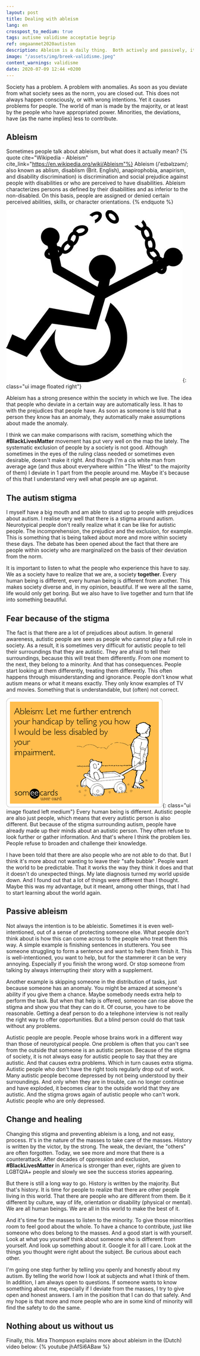 ```yaml
---
layout: post
title: Dealing with ableism
lang: en
crosspost_to_medium: true
tags: autisme validisme acceptatie begrip
ref: omgaanmet2020autisten
description: Ableism is a daily thing.  Both actively and passively, it contributes to many problems within society. We don't always think about it, but it is a reason to challenge it in yourself and in others. In this piece I discuss my view on this form of discrimination and stigma.
image: "/assets/img/breek-validisme.jpeg"
content_warnings: validisme
date: 2020-07-09 12:44 +0200
---
```

Society has a problem. A problem with anomalies. As soon as you deviate from what society sees as the norm, you are closed out. This does not always happen consciously, or with wrong intentions. Yet it causes problems for people. The world of man is made by the majority, or at least by the people who have appropriated power. Minorities, the deviations, have (as the name implies) less to contribute.

## Ableism
Sometimes people talk about ableism, but what does it actually mean?
{% quote cite="Wikipedia - Ableism" cite_link="https://en.wikipedia.org/wiki/Ableism"%}
Ableism (/ˈeɪbəlɪzəm/; also known as ablism, disablism (Brit. English), anapirophobia, anapirism, and disability discrimination) is discrimination and social prejudice against people with disabilities or who are perceived to have disabilities. Ableism characterizes persons as defined by their disabilities and as inferior to the non-disabled. On this basis, people are assigned or denied certain perceived abilities, skills, or character orientations.
{% endquote %}

![Break Ableism!](/assets/img/breek-validisme.jpeg){: class="ui image floated right"}

Ableism has a strong presence within the society in which we live. The idea that people who deviate in a certain way are automatically less. It has to with the prejudices that people have. As soon as someone is told that a person they know has an anomaly, they automatically make assumptions about made the anomaly.

I think we can make comparisons with racism, something which the **#BlackLivesMatter** movement has put very well on the map the lately. The systematic exclusion of people by a society is not good. Although sometimes in the eyes of the ruling class needed or sometimes even desirable, doesn't make it right. And though I'm a cis white man from average age (and thus about everywhere within "The West" to the majority of them) I deviate in 1 part from the people around me. Maybe it's because of this that I understand very well what people are up against.

## The autism stigma

I myself have a big mouth and am able to stand up to people with prejudices about autism. I realise very well that there is a stigma around autism. Neurotypical people don't really realize what it can be like for autistic people. The incomprehension, the prejudice and the exclusion, for example. This is something that is being talked about more and more within society these days. The debate has been opened about the fact that there are people within society who are marginalized on the basis of their deviation from the norm.

It is important to listen to what the people who experience this have to say. We as a society have to realize that we are, a society **together**. Every human being is different, every human being is different from another. This makes society diverse and, in my opinion, beautiful. If we were all the same, life would only get boring. But we also have to live together and turn that life into something beautiful.

## Fear because of the stigma

The fact is that there are a lot of prejudices about autism. In general awareness, autistic people are seen as people who cannot play a full role in society. As a result, it is sometimes very difficult for autistic people to tell their surroundings that they are autistic. They are afraid to tell their surroundings, because this will treat them differently. From one moment to the next, they belong to a minority. And that has consequences. People start looking at them differently, treating them differently. This often happens through misunderstanding and ignorance. People don't know what autism means or what it means exactly. They only know examples of TV and movies. Something that is understandable, but (often) not correct.

![Let me make you feel even more inferior, by telling you how much better I am. it would do to your condition](/assets/img/ableist-ableism-ecard.png){: class="ui image floated left medium"}
Every human being is different. Autistic people are also just people, which means that every autistic person is also different. But because of the stigma surrounding autism, people have already made up their minds about an autistic person. They often refuse to look further or gather information. And that's where I think the problem lies. People refuse to broaden and challenge their knowledge.

I have been told that there are also people who are not able to do that. But I think it's more about not wanting to leave their "safe bubble". People want the world to be predictable. That it works the way they think it does and that it doesn't do unexpected things. My late diagnosis turned my world upside down. And I found out that a lot of things were different than I thought. Maybe this was my advantage, but it meant, among other things, that I had to start learning about the world again.

## Passive ableism

Not always the intention is to be ableistic. Sometimes it is even well-intentioned, out of a sense of protecting someone else. What people don't think about is how this can come across to the people who treat them this way. A simple example is finishing sentences in stutterers. You see someone struggling to form a sentence and want to help them finish it. This is well-intentioned, you want to help, but for the stammerer it can be very annoying. Especially if you finish the wrong word. Or stop someone from talking by always interrupting their story with a supplement.

Another example is skipping someone in the distribution of tasks, just because someone has an anomaly. You might be amazed at someone's ability if you give them a chance. Maybe somebody needs extra help to perform the task. But when that help is offered, someone can rise above the stigma and show you that they can do it. Of course, you have to be reasonable. Getting a deaf person to do a telephone interview is not really the right way to offer opportunities. But a blind person could do that task without any problems.

Autistic people are people. People whose brains work in a different way than those of neurotypical people. One problem is often that you can't see from the outside that someone is an autistic person. Because of the stigma of society, it is not always easy for autistic people to say that they are autistic. And that causes extra problems. Which in turn causes extra stigma. Autistic people who don't have the right tools regularly drop out of work. Many autistic people become depressed by not being understood by their surroundings. And only when they are in trouble, can no longer continue and have exploded, it becomes clear to the outside world that they are autistic. And the stigma grows again of autistic people who can't work. Autistic people who are only depressed.

## Change and healing

Changing this stigma and preventing ableism is a long, and not easy, process. It's in the nature of the masses to take care of the masses. History is written by the victor, by the strong. The weak, the deviant, the "others" are often forgotten. Today, we see more and more that there is a counterattack. After decades of oppression and exclusion, **#BlackLivesMatter** in America is stronger than ever, rights are given to LGBTQIA+ people and slowly we see the success stories appearing.

But there is still a long way to go. History is written by the majority. But that's history. It is time for people to realize that there are other people living in this world. That there are people who are different from them. Be it different by culture, way of life, orientation or disability (physical or mental). We are all human beings. We are all in this world to make the best of it.

And it's time for the masses to listen to the minority. To give those minorities room to feel good about the whole. To have a chance to contribute, just like someone who does belong to the masses. And a good start is with yourself. Look at what you yourself think about someone who is different from yourself. And look up something about it. Google it for all I care. Look at the things you thought were right about the subject. Be curious about each other.

I'm going one step further by telling you openly and honestly about my autism. By telling the world how I look at subjects and what I think of them. In addition, I am always open to questions. If someone wants to know something about me, especially if I deviate from the masses, I try to give open and honest answers. I am in the position that I can do that safely. And my hope is that more and more people who are in some kind of minority will find the safety to do the same.

## Nothing about us without us
Finally, this. Mira Thompson explains more about ableism in the (Dutch) video below:
{% youtube jhAfSi6ABaw %}
